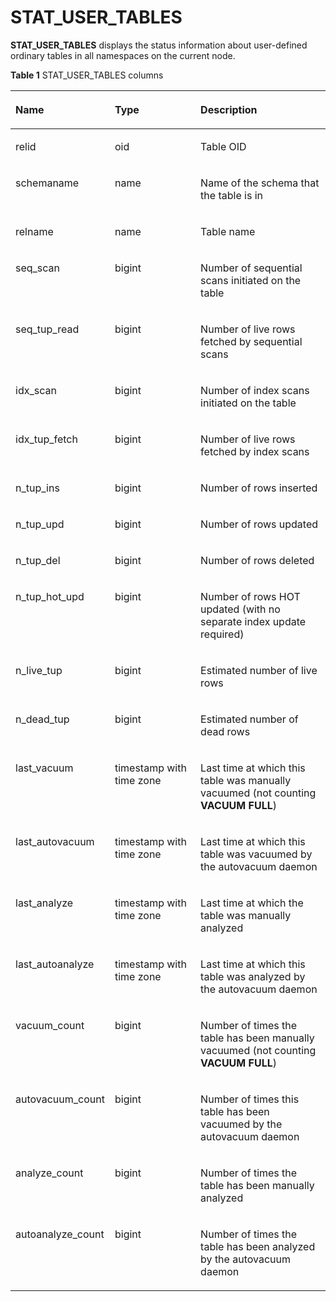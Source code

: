 # STAT\_USER\_TABLES<a name="EN-US_TOPIC_0245374680"></a>

**STAT\_USER\_TABLES**  displays the status information about user-defined ordinary tables in all namespaces on the current node.

**Table  1**  STAT\_USER\_TABLES columns

<a name="en-us_topic_0237122576_table85697355239"></a>
<table><thead align="left"><tr id="en-us_topic_0237122576_row57731335112317"><th class="cellrowborder" valign="top" width="20.150000000000002%" id="mcps1.2.4.1.1"><p id="en-us_topic_0237122576_p577411351232"><a name="en-us_topic_0237122576_p577411351232"></a><a name="en-us_topic_0237122576_p577411351232"></a>Name</p>
</th>
<th class="cellrowborder" valign="top" width="30.61%" id="mcps1.2.4.1.2"><p id="en-us_topic_0237122576_p2077493562313"><a name="en-us_topic_0237122576_p2077493562313"></a><a name="en-us_topic_0237122576_p2077493562313"></a>Type</p>
</th>
<th class="cellrowborder" valign="top" width="49.24%" id="mcps1.2.4.1.3"><p id="en-us_topic_0237122576_p1277493542313"><a name="en-us_topic_0237122576_p1277493542313"></a><a name="en-us_topic_0237122576_p1277493542313"></a>Description</p>
</th>
</tr>
</thead>
<tbody><tr id="en-us_topic_0237122576_row17746359231"><td class="cellrowborder" valign="top" width="20.150000000000002%" headers="mcps1.2.4.1.1 "><p id="en-us_topic_0237122576_p1177443592316"><a name="en-us_topic_0237122576_p1177443592316"></a><a name="en-us_topic_0237122576_p1177443592316"></a>relid</p>
</td>
<td class="cellrowborder" valign="top" width="30.61%" headers="mcps1.2.4.1.2 "><p id="en-us_topic_0237122576_p15775183514230"><a name="en-us_topic_0237122576_p15775183514230"></a><a name="en-us_topic_0237122576_p15775183514230"></a>oid</p>
</td>
<td class="cellrowborder" valign="top" width="49.24%" headers="mcps1.2.4.1.3 "><p id="en-us_topic_0237122576_p57759351230"><a name="en-us_topic_0237122576_p57759351230"></a><a name="en-us_topic_0237122576_p57759351230"></a>Table OID</p>
</td>
</tr>
<tr id="en-us_topic_0237122576_row18775735132320"><td class="cellrowborder" valign="top" width="20.150000000000002%" headers="mcps1.2.4.1.1 "><p id="en-us_topic_0237122576_p67757356238"><a name="en-us_topic_0237122576_p67757356238"></a><a name="en-us_topic_0237122576_p67757356238"></a>schemaname</p>
</td>
<td class="cellrowborder" valign="top" width="30.61%" headers="mcps1.2.4.1.2 "><p id="en-us_topic_0237122576_p14775143552315"><a name="en-us_topic_0237122576_p14775143552315"></a><a name="en-us_topic_0237122576_p14775143552315"></a>name</p>
</td>
<td class="cellrowborder" valign="top" width="49.24%" headers="mcps1.2.4.1.3 "><p id="en-us_topic_0237122576_p2775183520237"><a name="en-us_topic_0237122576_p2775183520237"></a><a name="en-us_topic_0237122576_p2775183520237"></a>Name of the schema that the table is in</p>
</td>
</tr>
<tr id="en-us_topic_0237122576_row197751935162314"><td class="cellrowborder" valign="top" width="20.150000000000002%" headers="mcps1.2.4.1.1 "><p id="en-us_topic_0237122576_p1277663562314"><a name="en-us_topic_0237122576_p1277663562314"></a><a name="en-us_topic_0237122576_p1277663562314"></a>relname</p>
</td>
<td class="cellrowborder" valign="top" width="30.61%" headers="mcps1.2.4.1.2 "><p id="en-us_topic_0237122576_p18776193542310"><a name="en-us_topic_0237122576_p18776193542310"></a><a name="en-us_topic_0237122576_p18776193542310"></a>name</p>
</td>
<td class="cellrowborder" valign="top" width="49.24%" headers="mcps1.2.4.1.3 "><p id="en-us_topic_0237122576_p6776183552311"><a name="en-us_topic_0237122576_p6776183552311"></a><a name="en-us_topic_0237122576_p6776183552311"></a>Table name</p>
</td>
</tr>
<tr id="en-us_topic_0237122576_row3776143516237"><td class="cellrowborder" valign="top" width="20.150000000000002%" headers="mcps1.2.4.1.1 "><p id="en-us_topic_0237122576_p1377633513239"><a name="en-us_topic_0237122576_p1377633513239"></a><a name="en-us_topic_0237122576_p1377633513239"></a>seq_scan</p>
</td>
<td class="cellrowborder" valign="top" width="30.61%" headers="mcps1.2.4.1.2 "><p id="en-us_topic_0237122576_p187761735122319"><a name="en-us_topic_0237122576_p187761735122319"></a><a name="en-us_topic_0237122576_p187761735122319"></a>bigint</p>
</td>
<td class="cellrowborder" valign="top" width="49.24%" headers="mcps1.2.4.1.3 "><p id="en-us_topic_0237122576_p107761235162311"><a name="en-us_topic_0237122576_p107761235162311"></a><a name="en-us_topic_0237122576_p107761235162311"></a>Number of sequential scans initiated on the table</p>
</td>
</tr>
<tr id="en-us_topic_0237122576_row777613572317"><td class="cellrowborder" valign="top" width="20.150000000000002%" headers="mcps1.2.4.1.1 "><p id="en-us_topic_0237122576_p117761735162315"><a name="en-us_topic_0237122576_p117761735162315"></a><a name="en-us_topic_0237122576_p117761735162315"></a>seq_tup_read</p>
</td>
<td class="cellrowborder" valign="top" width="30.61%" headers="mcps1.2.4.1.2 "><p id="en-us_topic_0237122576_p107774359234"><a name="en-us_topic_0237122576_p107774359234"></a><a name="en-us_topic_0237122576_p107774359234"></a>bigint</p>
</td>
<td class="cellrowborder" valign="top" width="49.24%" headers="mcps1.2.4.1.3 "><p id="en-us_topic_0237122576_p677793552320"><a name="en-us_topic_0237122576_p677793552320"></a><a name="en-us_topic_0237122576_p677793552320"></a>Number of live rows fetched by sequential scans</p>
</td>
</tr>
<tr id="en-us_topic_0237122576_row167771235122312"><td class="cellrowborder" valign="top" width="20.150000000000002%" headers="mcps1.2.4.1.1 "><p id="en-us_topic_0237122576_p17771352235"><a name="en-us_topic_0237122576_p17771352235"></a><a name="en-us_topic_0237122576_p17771352235"></a>idx_scan</p>
</td>
<td class="cellrowborder" valign="top" width="30.61%" headers="mcps1.2.4.1.2 "><p id="en-us_topic_0237122576_p1377723511233"><a name="en-us_topic_0237122576_p1377723511233"></a><a name="en-us_topic_0237122576_p1377723511233"></a>bigint</p>
</td>
<td class="cellrowborder" valign="top" width="49.24%" headers="mcps1.2.4.1.3 "><p id="en-us_topic_0237122576_p18778163592315"><a name="en-us_topic_0237122576_p18778163592315"></a><a name="en-us_topic_0237122576_p18778163592315"></a>Number of index scans initiated on the table</p>
</td>
</tr>
<tr id="en-us_topic_0237122576_row277913513231"><td class="cellrowborder" valign="top" width="20.150000000000002%" headers="mcps1.2.4.1.1 "><p id="en-us_topic_0237122576_p37790359238"><a name="en-us_topic_0237122576_p37790359238"></a><a name="en-us_topic_0237122576_p37790359238"></a>idx_tup_fetch</p>
</td>
<td class="cellrowborder" valign="top" width="30.61%" headers="mcps1.2.4.1.2 "><p id="en-us_topic_0237122576_p1577923513231"><a name="en-us_topic_0237122576_p1577923513231"></a><a name="en-us_topic_0237122576_p1577923513231"></a>bigint</p>
</td>
<td class="cellrowborder" valign="top" width="49.24%" headers="mcps1.2.4.1.3 "><p id="en-us_topic_0237122576_p19779183532313"><a name="en-us_topic_0237122576_p19779183532313"></a><a name="en-us_topic_0237122576_p19779183532313"></a>Number of live rows fetched by index scans</p>
</td>
</tr>
<tr id="en-us_topic_0237122576_row117794351231"><td class="cellrowborder" valign="top" width="20.150000000000002%" headers="mcps1.2.4.1.1 "><p id="en-us_topic_0237122576_p11779035152318"><a name="en-us_topic_0237122576_p11779035152318"></a><a name="en-us_topic_0237122576_p11779035152318"></a>n_tup_ins</p>
</td>
<td class="cellrowborder" valign="top" width="30.61%" headers="mcps1.2.4.1.2 "><p id="en-us_topic_0237122576_p1878053511239"><a name="en-us_topic_0237122576_p1878053511239"></a><a name="en-us_topic_0237122576_p1878053511239"></a>bigint</p>
</td>
<td class="cellrowborder" valign="top" width="49.24%" headers="mcps1.2.4.1.3 "><p id="en-us_topic_0237122576_p1078003522314"><a name="en-us_topic_0237122576_p1078003522314"></a><a name="en-us_topic_0237122576_p1078003522314"></a>Number of rows inserted</p>
</td>
</tr>
<tr id="en-us_topic_0237122576_row1578053552318"><td class="cellrowborder" valign="top" width="20.150000000000002%" headers="mcps1.2.4.1.1 "><p id="en-us_topic_0237122576_p1378023562319"><a name="en-us_topic_0237122576_p1378023562319"></a><a name="en-us_topic_0237122576_p1378023562319"></a>n_tup_upd</p>
</td>
<td class="cellrowborder" valign="top" width="30.61%" headers="mcps1.2.4.1.2 "><p id="en-us_topic_0237122576_p1178023552318"><a name="en-us_topic_0237122576_p1178023552318"></a><a name="en-us_topic_0237122576_p1178023552318"></a>bigint</p>
</td>
<td class="cellrowborder" valign="top" width="49.24%" headers="mcps1.2.4.1.3 "><p id="en-us_topic_0237122576_p6780183512233"><a name="en-us_topic_0237122576_p6780183512233"></a><a name="en-us_topic_0237122576_p6780183512233"></a>Number of rows updated</p>
</td>
</tr>
<tr id="en-us_topic_0237122576_row19780173519233"><td class="cellrowborder" valign="top" width="20.150000000000002%" headers="mcps1.2.4.1.1 "><p id="en-us_topic_0237122576_p5780163513231"><a name="en-us_topic_0237122576_p5780163513231"></a><a name="en-us_topic_0237122576_p5780163513231"></a>n_tup_del</p>
</td>
<td class="cellrowborder" valign="top" width="30.61%" headers="mcps1.2.4.1.2 "><p id="en-us_topic_0237122576_p37806356236"><a name="en-us_topic_0237122576_p37806356236"></a><a name="en-us_topic_0237122576_p37806356236"></a>bigint</p>
</td>
<td class="cellrowborder" valign="top" width="49.24%" headers="mcps1.2.4.1.3 "><p id="en-us_topic_0237122576_p77801535132318"><a name="en-us_topic_0237122576_p77801535132318"></a><a name="en-us_topic_0237122576_p77801535132318"></a>Number of rows deleted</p>
</td>
</tr>
<tr id="en-us_topic_0237122576_row177811535152310"><td class="cellrowborder" valign="top" width="20.150000000000002%" headers="mcps1.2.4.1.1 "><p id="en-us_topic_0237122576_p10781435182312"><a name="en-us_topic_0237122576_p10781435182312"></a><a name="en-us_topic_0237122576_p10781435182312"></a>n_tup_hot_upd</p>
</td>
<td class="cellrowborder" valign="top" width="30.61%" headers="mcps1.2.4.1.2 "><p id="en-us_topic_0237122576_p1781153532314"><a name="en-us_topic_0237122576_p1781153532314"></a><a name="en-us_topic_0237122576_p1781153532314"></a>bigint</p>
</td>
<td class="cellrowborder" valign="top" width="49.24%" headers="mcps1.2.4.1.3 "><p id="en-us_topic_0237122576_p178183519235"><a name="en-us_topic_0237122576_p178183519235"></a><a name="en-us_topic_0237122576_p178183519235"></a>Number of rows HOT updated (with no separate index update required)</p>
</td>
</tr>
<tr id="en-us_topic_0237122576_row14781935182315"><td class="cellrowborder" valign="top" width="20.150000000000002%" headers="mcps1.2.4.1.1 "><p id="en-us_topic_0237122576_p3781153572314"><a name="en-us_topic_0237122576_p3781153572314"></a><a name="en-us_topic_0237122576_p3781153572314"></a>n_live_tup</p>
</td>
<td class="cellrowborder" valign="top" width="30.61%" headers="mcps1.2.4.1.2 "><p id="en-us_topic_0237122576_p1878119354235"><a name="en-us_topic_0237122576_p1878119354235"></a><a name="en-us_topic_0237122576_p1878119354235"></a>bigint</p>
</td>
<td class="cellrowborder" valign="top" width="49.24%" headers="mcps1.2.4.1.3 "><p id="en-us_topic_0237122576_p97811535152312"><a name="en-us_topic_0237122576_p97811535152312"></a><a name="en-us_topic_0237122576_p97811535152312"></a>Estimated number of live rows</p>
</td>
</tr>
<tr id="en-us_topic_0237122576_row47811235102310"><td class="cellrowborder" valign="top" width="20.150000000000002%" headers="mcps1.2.4.1.1 "><p id="en-us_topic_0237122576_p1978143514233"><a name="en-us_topic_0237122576_p1978143514233"></a><a name="en-us_topic_0237122576_p1978143514233"></a>n_dead_tup</p>
</td>
<td class="cellrowborder" valign="top" width="30.61%" headers="mcps1.2.4.1.2 "><p id="en-us_topic_0237122576_p478253572318"><a name="en-us_topic_0237122576_p478253572318"></a><a name="en-us_topic_0237122576_p478253572318"></a>bigint</p>
</td>
<td class="cellrowborder" valign="top" width="49.24%" headers="mcps1.2.4.1.3 "><p id="en-us_topic_0237122576_p157827353234"><a name="en-us_topic_0237122576_p157827353234"></a><a name="en-us_topic_0237122576_p157827353234"></a>Estimated number of dead rows</p>
</td>
</tr>
<tr id="en-us_topic_0237122576_row77821635202315"><td class="cellrowborder" valign="top" width="20.150000000000002%" headers="mcps1.2.4.1.1 "><p id="en-us_topic_0237122576_p57821135142317"><a name="en-us_topic_0237122576_p57821135142317"></a><a name="en-us_topic_0237122576_p57821135142317"></a>last_vacuum</p>
</td>
<td class="cellrowborder" valign="top" width="30.61%" headers="mcps1.2.4.1.2 "><p id="en-us_topic_0237122576_p17825351234"><a name="en-us_topic_0237122576_p17825351234"></a><a name="en-us_topic_0237122576_p17825351234"></a>timestamp with time zone</p>
</td>
<td class="cellrowborder" valign="top" width="49.24%" headers="mcps1.2.4.1.3 "><p id="en-us_topic_0237122576_p1678213502313"><a name="en-us_topic_0237122576_p1678213502313"></a><a name="en-us_topic_0237122576_p1678213502313"></a>Last time at which this table was manually vacuumed (not counting <strong id="b398415154224"><a name="b398415154224"></a><a name="b398415154224"></a>VACUUM FULL</strong>)</p>
</td>
</tr>
<tr id="en-us_topic_0237122576_row20782183510235"><td class="cellrowborder" valign="top" width="20.150000000000002%" headers="mcps1.2.4.1.1 "><p id="en-us_topic_0237122576_p107822355237"><a name="en-us_topic_0237122576_p107822355237"></a><a name="en-us_topic_0237122576_p107822355237"></a>last_autovacuum</p>
</td>
<td class="cellrowborder" valign="top" width="30.61%" headers="mcps1.2.4.1.2 "><p id="en-us_topic_0237122576_p57821335152316"><a name="en-us_topic_0237122576_p57821335152316"></a><a name="en-us_topic_0237122576_p57821335152316"></a>timestamp with time zone</p>
</td>
<td class="cellrowborder" valign="top" width="49.24%" headers="mcps1.2.4.1.3 "><p id="en-us_topic_0237122576_p117821535102314"><a name="en-us_topic_0237122576_p117821535102314"></a><a name="en-us_topic_0237122576_p117821535102314"></a>Last time at which this table was vacuumed by the autovacuum daemon</p>
</td>
</tr>
<tr id="en-us_topic_0237122576_row47831635102317"><td class="cellrowborder" valign="top" width="20.150000000000002%" headers="mcps1.2.4.1.1 "><p id="en-us_topic_0237122576_p177831235122312"><a name="en-us_topic_0237122576_p177831235122312"></a><a name="en-us_topic_0237122576_p177831235122312"></a>last_analyze</p>
</td>
<td class="cellrowborder" valign="top" width="30.61%" headers="mcps1.2.4.1.2 "><p id="en-us_topic_0237122576_p10783133572317"><a name="en-us_topic_0237122576_p10783133572317"></a><a name="en-us_topic_0237122576_p10783133572317"></a>timestamp with time zone</p>
</td>
<td class="cellrowborder" valign="top" width="49.24%" headers="mcps1.2.4.1.3 "><p id="en-us_topic_0237122576_p1478313350232"><a name="en-us_topic_0237122576_p1478313350232"></a><a name="en-us_topic_0237122576_p1478313350232"></a>Last time at which the table was manually analyzed</p>
</td>
</tr>
<tr id="en-us_topic_0237122576_row157836356238"><td class="cellrowborder" valign="top" width="20.150000000000002%" headers="mcps1.2.4.1.1 "><p id="en-us_topic_0237122576_p14783123515230"><a name="en-us_topic_0237122576_p14783123515230"></a><a name="en-us_topic_0237122576_p14783123515230"></a>last_autoanalyze</p>
</td>
<td class="cellrowborder" valign="top" width="30.61%" headers="mcps1.2.4.1.2 "><p id="en-us_topic_0237122576_p47831635162316"><a name="en-us_topic_0237122576_p47831635162316"></a><a name="en-us_topic_0237122576_p47831635162316"></a>timestamp with time zone</p>
</td>
<td class="cellrowborder" valign="top" width="49.24%" headers="mcps1.2.4.1.3 "><p id="en-us_topic_0237122576_p17784635182315"><a name="en-us_topic_0237122576_p17784635182315"></a><a name="en-us_topic_0237122576_p17784635182315"></a>Last time at which this table was analyzed by the autovacuum daemon</p>
</td>
</tr>
<tr id="en-us_topic_0237122576_row5784203502315"><td class="cellrowborder" valign="top" width="20.150000000000002%" headers="mcps1.2.4.1.1 "><p id="en-us_topic_0237122576_p1078463510234"><a name="en-us_topic_0237122576_p1078463510234"></a><a name="en-us_topic_0237122576_p1078463510234"></a>vacuum_count</p>
</td>
<td class="cellrowborder" valign="top" width="30.61%" headers="mcps1.2.4.1.2 "><p id="en-us_topic_0237122576_p20784203516236"><a name="en-us_topic_0237122576_p20784203516236"></a><a name="en-us_topic_0237122576_p20784203516236"></a>bigint</p>
</td>
<td class="cellrowborder" valign="top" width="49.24%" headers="mcps1.2.4.1.3 "><p id="en-us_topic_0237122576_p9784535152312"><a name="en-us_topic_0237122576_p9784535152312"></a><a name="en-us_topic_0237122576_p9784535152312"></a>Number of times the table has been manually vacuumed (not counting <strong id="b2345182622217"><a name="b2345182622217"></a><a name="b2345182622217"></a>VACUUM FULL</strong>)</p>
</td>
</tr>
<tr id="en-us_topic_0237122576_row27841135142319"><td class="cellrowborder" valign="top" width="20.150000000000002%" headers="mcps1.2.4.1.1 "><p id="en-us_topic_0237122576_p6784173512317"><a name="en-us_topic_0237122576_p6784173512317"></a><a name="en-us_topic_0237122576_p6784173512317"></a>autovacuum_count</p>
</td>
<td class="cellrowborder" valign="top" width="30.61%" headers="mcps1.2.4.1.2 "><p id="en-us_topic_0237122576_p207841335102310"><a name="en-us_topic_0237122576_p207841335102310"></a><a name="en-us_topic_0237122576_p207841335102310"></a>bigint</p>
</td>
<td class="cellrowborder" valign="top" width="49.24%" headers="mcps1.2.4.1.3 "><p id="en-us_topic_0237122576_p678410351233"><a name="en-us_topic_0237122576_p678410351233"></a><a name="en-us_topic_0237122576_p678410351233"></a>Number of times this table has been vacuumed by the autovacuum daemon</p>
</td>
</tr>
<tr id="en-us_topic_0237122576_row178423512319"><td class="cellrowborder" valign="top" width="20.150000000000002%" headers="mcps1.2.4.1.1 "><p id="en-us_topic_0237122576_p878410355239"><a name="en-us_topic_0237122576_p878410355239"></a><a name="en-us_topic_0237122576_p878410355239"></a>analyze_count</p>
</td>
<td class="cellrowborder" valign="top" width="30.61%" headers="mcps1.2.4.1.2 "><p id="en-us_topic_0237122576_p107851835102314"><a name="en-us_topic_0237122576_p107851835102314"></a><a name="en-us_topic_0237122576_p107851835102314"></a>bigint</p>
</td>
<td class="cellrowborder" valign="top" width="49.24%" headers="mcps1.2.4.1.3 "><p id="en-us_topic_0237122576_p117851435172314"><a name="en-us_topic_0237122576_p117851435172314"></a><a name="en-us_topic_0237122576_p117851435172314"></a>Number of times the table has been manually analyzed</p>
</td>
</tr>
<tr id="en-us_topic_0237122576_row478513552317"><td class="cellrowborder" valign="top" width="20.150000000000002%" headers="mcps1.2.4.1.1 "><p id="en-us_topic_0237122576_p16785103542317"><a name="en-us_topic_0237122576_p16785103542317"></a><a name="en-us_topic_0237122576_p16785103542317"></a>autoanalyze_count</p>
</td>
<td class="cellrowborder" valign="top" width="30.61%" headers="mcps1.2.4.1.2 "><p id="en-us_topic_0237122576_p17853357234"><a name="en-us_topic_0237122576_p17853357234"></a><a name="en-us_topic_0237122576_p17853357234"></a>bigint</p>
</td>
<td class="cellrowborder" valign="top" width="49.24%" headers="mcps1.2.4.1.3 "><p id="en-us_topic_0237122576_p17785835182311"><a name="en-us_topic_0237122576_p17785835182311"></a><a name="en-us_topic_0237122576_p17785835182311"></a>Number of times the table has been analyzed by the autovacuum daemon</p>
</td>
</tr>
</tbody>
</table>


